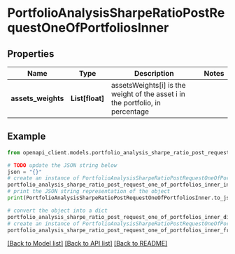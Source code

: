 # PortfolioAnalysisSharpeRatioPostRequestOneOfPortfoliosInner


## Properties

Name | Type | Description | Notes
------------ | ------------- | ------------- | -------------
**assets_weights** | **List[float]** | assetsWeights[i] is the weight of the asset i in the portfolio, in percentage | 

## Example

```python
from openapi_client.models.portfolio_analysis_sharpe_ratio_post_request_one_of_portfolios_inner import PortfolioAnalysisSharpeRatioPostRequestOneOfPortfoliosInner

# TODO update the JSON string below
json = "{}"
# create an instance of PortfolioAnalysisSharpeRatioPostRequestOneOfPortfoliosInner from a JSON string
portfolio_analysis_sharpe_ratio_post_request_one_of_portfolios_inner_instance = PortfolioAnalysisSharpeRatioPostRequestOneOfPortfoliosInner.from_json(json)
# print the JSON string representation of the object
print(PortfolioAnalysisSharpeRatioPostRequestOneOfPortfoliosInner.to_json())

# convert the object into a dict
portfolio_analysis_sharpe_ratio_post_request_one_of_portfolios_inner_dict = portfolio_analysis_sharpe_ratio_post_request_one_of_portfolios_inner_instance.to_dict()
# create an instance of PortfolioAnalysisSharpeRatioPostRequestOneOfPortfoliosInner from a dict
portfolio_analysis_sharpe_ratio_post_request_one_of_portfolios_inner_from_dict = PortfolioAnalysisSharpeRatioPostRequestOneOfPortfoliosInner.from_dict(portfolio_analysis_sharpe_ratio_post_request_one_of_portfolios_inner_dict)
```
[[Back to Model list]](../README.md#documentation-for-models) [[Back to API list]](../README.md#documentation-for-api-endpoints) [[Back to README]](../README.md)


